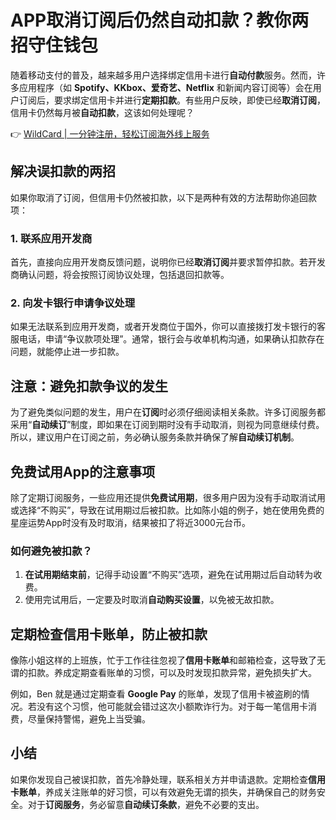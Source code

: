 # APP取消订阅后仍然自动扣款？教你两招守住钱包

随着移动支付的普及，越来越多用户选择绑定信用卡进行**自动付款**服务。然而，许多应用程序（如 **Spotify、KKbox、爱奇艺、Netflix** 和新闻内容订阅等）会在用户订阅后，要求绑定信用卡并进行**定期扣款**。有些用户反映，即使已经**取消订阅**，信用卡仍然每月被**自动扣款**，这该如何处理呢？

👉 [WildCard | 一分钟注册，轻松订阅海外线上服务](https://bbtdd.com/WildCard)

## 解决误扣款的两招

如果你取消了订阅，但信用卡仍然被扣款，以下是两种有效的方法帮助你追回款项：

### 1. 联系应用开发商

首先，直接向应用开发商反馈问题，说明你已经**取消订阅**并要求暂停扣款。若开发商确认问题，将会按照订阅协议处理，包括退回扣款等。

### 2. 向发卡银行申请争议处理

如果无法联系到应用开发商，或者开发商位于国外，你可以直接拨打发卡银行的客服电话，申请“争议款项处理”。通常，银行会与收单机构沟通，如果确认扣款存在问题，就能停止进一步扣款。

## 注意：避免扣款争议的发生

为了避免类似问题的发生，用户在**订阅**时必须仔细阅读相关条款。许多订阅服务都采用“**自动续订**”制度，即如果在订阅到期时没有手动取消，则视为同意继续付费。所以，建议用户在订阅之前，务必确认服务条款并确保了解**自动续订机制**。

## 免费试用App的注意事项

除了定期订阅服务，一些应用还提供**免费试用期**，很多用户因为没有手动取消试用或选择“不购买”，导致在试用期过后被扣款。比如陈小姐的例子，她在使用免费的星座运势App时没有及时取消，结果被扣了将近3000元台币。

### 如何避免被扣款？

1. **在试用期结束前**，记得手动设置“不购买”选项，避免在试用期过后自动转为收费。
2. 使用完试用后，一定要及时取消**自动购买设置**，以免被无故扣款。

## 定期检查信用卡账单，防止被扣款

像陈小姐这样的上班族，忙于工作往往忽视了**信用卡账单**和邮箱检查，这导致了无谓的扣款。养成定期查看账单的习惯，可以及时发现扣款异常，避免损失扩大。

例如，Ben 就是通过定期查看 **Google Pay** 的账单，发现了信用卡被盗刷的情况。若没有这个习惯，他可能就会错过这次小额欺诈行为。对于每一笔信用卡消费，尽量保持警惕，避免上当受骗。

## 小结

如果你发现自己被误扣款，首先冷静处理，联系相关方并申请退款。定期检查**信用卡账单**，养成关注账单的好习惯，可以有效避免无谓的损失，并确保自己的财务安全。对于**订阅服务**，务必留意**自动续订条款**，避免不必要的支出。
